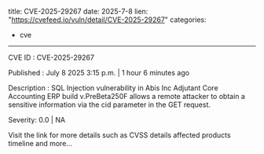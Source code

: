  
title: CVE-2025-29267
date: 2025-7-8
lien: "https://cvefeed.io/vuln/detail/CVE-2025-29267"
categories:
  - cve
---

CVE ID : CVE-2025-29267

Published :  July 8
2025
3:15 p.m. | 1 hour
6 minutes ago

Description : SQL Injection vulnerability in Abis
Inc Adjutant Core Accounting ERP build v.PreBeta250F allows a remote attacker to obtain a sensitive information via the cid parameter in the GET request.

Severity: 0.0 | NA

Visit the link for more details
such as CVSS details
affected products
timeline
and more...
